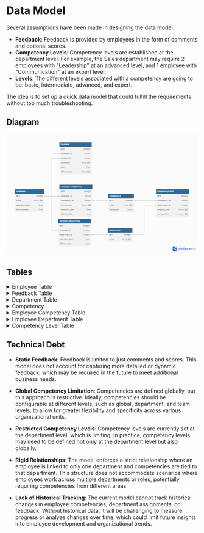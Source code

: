 # Data Model

Several assumptions have been made in designing the data model:

- **Feedback**: Feedback is provided by employees in the form of comments and optional scores.
- **Competency Levels**: Competency levels are established at the department level. For example, the Sales department may require 2 employees with "Leadership" at an advanced level, and 1 employee with "Communication" at an expert level.
- **Levels**: The different levels associated with a competency are going to be: basic, intermediate, advanced, and expert.
  
The idea is to set up a quick data model that could fulfill the requirements without too much troubleshooting.

## Diagram

![data-model](img/data-model.png)

## Tables

<details>
  <summary>Employee Table</summary>

| Name            | Type    | Key     | Description                                               | Example         |
|-----------------|---------|---------|-----------------------------------------------------------|-----------------|
| id              | Integer | PK      | Primary key, a unique identifier for each employee.          | 1               |
| name            | String  |         | Name of the employee.                                      | 'John Doe'      |
| expiration_date | Date    |         | Expiration date of the employee's role.                    | '2024-12-31'    |
| effective_date  | Date    | Default | The effective date of the employee's role.                 | CURRENT_DATE()  |

</details>


<details>
  <summary>Feedback Table</summary>

| Name            | Type    | Key     | Description                                                  | Example                        |
|-----------------|---------|---------|--------------------------------------------------------------|--------------------------------|
| id              | Integer | PK      | Primary key, a unique identifier for each feedback entry.       | 1                              |
| employee_id     | Integer | FK      | Foreign key referencing the employee receiving feedback.      | 1                              |
| feedback_by     | Integer | FK      | Foreign key referencing the employee providing feedback.      | 2                              |
| comments        | String  |         | Comments provided as feedback.                                | 'Great work on the project!'   |
| score           | Float   |         | An Optional score is given in the feedback.                         | 4.5                            |
| effective_date  | String  |         | Date when the feedback was given.                             | '2024-09-30'                   |

</details>


<details>
  <summary>Department Table</summary>

| Name            | Type    | Key     | Description                                               | Example          |
|-----------------|---------|---------|-----------------------------------------------------------|------------------|
| id              | Integer | PK      | Primary key, a unique identifier for each department.        | 1                |
| name            | String  |         | Name of the department.                                    | 'HR Department'  |

</details>


<details>
  <summary>Competency</summary>

| Name         | Type    | Key     | Description                                           | Example                |
|--------------|---------|---------|-------------------------------------------------------|------------------------|
| id           | Integer | PK      | Primary key, a unique identifier for each competency.   | 1                      |
| name         | String  |         | Name of the competency.                               | 'Python Programming'   |
| description  | String  |         | Description of the competency.                        | 'Programming language competency.' |

</details>


<details>
  <summary>Employee Competency Table</summary>
  
| Name            | Type    | Key     | Description                                                   | Example         |
|-----------------|---------|---------|---------------------------------------------------------------|-----------------|
| id              | Integer | PK      | Primary key, a unique identifier for each employee competency.   | 1               |
| employee_id     | Integer | FK      | Foreign key referencing the associated employee.               | 1               |
| competency_id   | Integer | FK      | Foreign key referencing the associated competency.             | 1               |
| current_level   | Enum    |         | The current level of competency the employee has.              | 'Intermediate'  |
| expiration_date | Date    |         | Expiration date for this competency.                           | '2024-12-31'    |
| effective_date  | Date    | Default | Effective date of the competency.                              | CURRENT_DATE()  |

</details>

<details>
  <summary>Employee Department Table</summary>

| Name            | Type    | Key     | Description                                                   | Example         |
|-----------------|---------|---------|---------------------------------------------------------------|-----------------|
| id              | Integer | PK      | Primary key, a unique identifier for each employee-department relation. | 1               |
| employee_id     | Integer | FK      | Foreign key referencing the associated employee.               | 1               |
| department_id   | Integer | FK      | Foreign key referencing the associated department.             | 1               |
| expiration_date | Date    |         | Expiration date of the employee's assignment to the department.| '2024-12-31'    |
| effective_date  | Date    | Default | Effective date of the assignment.                              | CURRENT_DATE()  |
</details>


<details>
  <summary>Competency Level Table</summary>

| Name            | Type    | Key     | Description                                                   | Example         |
|-----------------|---------|---------|---------------------------------------------------------------|-----------------|
| id              | Integer | PK      | Primary key, a unique identifier for each competency level.      | 1               |
| competency_id   | Integer | FK      | Foreign key referencing the associated competency.             | 1               |
| department_id   | Integer | FK      | Foreign key referencing the associated department.             | 1               |
| required_level  | Enum    |         | Required level for this competency in the department.          | 'Expert'        |
| num_workers     | Integer |         | Number of workers needed with this competency.                 | 5               |

</details>

## Technical Debt

- **Static Feedback**: Feedback is limited to just comments and scores. This model does not account for capturing more detailed or dynamic feedback, which may be required in the future to meet additional business needs.

- **Global Competency Limitation**: Competencies are defined globally, but this approach is restrictive. Ideally, competencies should be configurable at different levels, such as global, department, and team levels, to allow for greater flexibility and specificity across various organizational units.

- **Restricted Competency Levels**: Competency levels are currently set at the department level, which is limiting. In practice, competency levels may need to be defined not only at the department level but also globally.

- **Rigid Relationships**: The model enforces a strict relationship where an employee is linked to only one department and competencies are tied to that department. This structure does not accommodate scenarios where employees work across multiple departments or roles, potentially requiring competencies from different areas.

- **Lack of Historical Tracking**: The current model cannot track historical changes in employee competencies, department assignments, or feedback. Without historical data, it will be challenging to measure progress or analyze changes over time, which could limit future insights into employee development and organizational trends.
